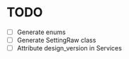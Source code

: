 # TODO

- [ ] Generate enums
- [ ] Generate SettingRaw class
- [ ] Attribute design_version in Services

